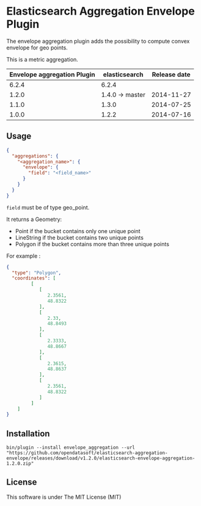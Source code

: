 Elasticsearch Aggregation Envelope Plugin
=========================================

The envelope aggregation plugin adds the possibility to compute convex envelope for geo points.

This is a metric aggregation.

|   Envelope aggregation Plugin  | elasticsearch     | Release date |
|--------------------------------|-------------------|:------------:|
| 6.2.4                          | 6.2.4             |              |
| 1.2.0                          | 1.4.0 -> master   |  2014-11-27  |
| 1.1.0                          | 1.3.0             |  2014-07-25  |
| 1.0.0                          | 1.2.2             |  2014-07-16  |


Usage
-----

```json
{
  "aggregations": {
    "<aggregation_name>": {
      "envelope": {
        "field": "<field_name>"
      }
    }
  }
}
```

`field` must be of type geo_point.

It returns a Geometry:

- Point if the bucket contains only one unique point
- LineString if the bucket contains two unique points
- Polygon if the bucket contains more than three unique points

For example :

```json
{
  "type": "Polygon",
  "coordinates": [
         [
            [
               2.3561,
               48.8322
            ],
            [
               2.33,
               48.8493
            ],
            [
               2.3333,
               48.8667
            ],
            [
               2.3615,
               48.8637
            ],
            [
               2.3561,
               48.8322
            ]
         ]
    ]
}
```
Installation
------------

`bin/plugin --install envelope_aggregation --url "https://github.com/opendatasoft/elasticsearch-aggregation-envelope/releases/download/v1.2.0/elasticsearch-envelope-aggregation-1.2.0.zip"`

License
-------

This software is under The MIT License (MIT)